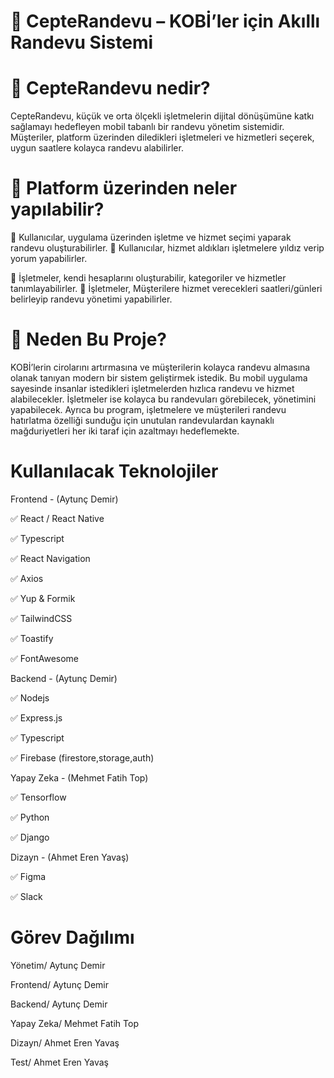 # 📱 CepteRandevu – KOBİ’ler için Akıllı Randevu Sistemi

# 💼 CepteRandevu nedir?

CepteRandevu, küçük ve orta ölçekli işletmelerin dijital dönüşümüne katkı sağlamayı hedefleyen mobil tabanlı bir randevu yönetim sistemidir.
Müşteriler, platform üzerinden diledikleri işletmeleri ve hizmetleri seçerek, uygun saatlere kolayca randevu alabilirler.

# 📱 Platform üzerinden neler yapılabilir?

📌 Kullanıcılar, uygulama üzerinden işletme ve hizmet seçimi yaparak randevu oluşturabilirler.
🌟 Kullanıcılar, hizmet aldıkları işletmelere yıldız verip yorum yapabilirler.

🧩 İşletmeler, kendi hesaplarını oluşturabilir, kategoriler ve hizmetler tanımlayabilirler.
📆 İşletmeler, Müşterilere hizmet verecekleri saatleri/günleri belirleyip randevu yönetimi yapabilirler.

# 🎯 Neden Bu Proje?

KOBİ’lerin cirolarını artırmasına ve müşterilerin kolayca randevu almasına olanak tanıyan modern bir sistem geliştirmek istedik. Bu mobil uygulama sayesinde
insanlar istedikleri işletmelerden hızlıca randevu ve hizmet alabilecekler.
İşletmeler ise kolayca bu randevuları görebilecek, yönetimini yapabilecek. Ayrıca bu program, işletmelere ve müşterileri randevu hatırlatma özelliği sunduğu için unutulan randevulardan kaynaklı mağduriyetleri her iki taraf için azaltmayı
hedeflemekte.

# Kullanılacak Teknolojiler

Frontend - (Aytunç Demir)

✅ React / React Native

✅ Typescript

✅ React Navigation

✅ Axios

✅ Yup & Formik

✅ TailwindCSS

✅ Toastify

✅ FontAwesome

Backend - (Aytunç Demir)

✅ Nodejs

✅ Express.js

✅ Typescript

✅ Firebase (firestore,storage,auth)

Yapay Zeka - (Mehmet Fatih Top)

✅ Tensorflow

✅ Python

✅ Django

Dizayn - (Ahmet Eren Yavaş)

✅ Figma

✅ Slack

# Görev Dağılımı

Yönetim/ Aytunç Demir

Frontend/ Aytunç Demir

Backend/ Aytunç Demir

Yapay Zeka/ Mehmet Fatih Top

Dizayn/ Ahmet Eren Yavaş

Test/ Ahmet Eren Yavaş
